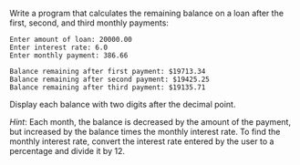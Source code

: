 Write a program that calculates the remaining balance on a loan after the first,
second, and third monthly payments:

```
Enter amount of loan: 20000.00
Enter interest rate: 6.0
Enter monthly payment: 386.66

Balance remaining after first payment: $19713.34
Balance remaining after second payment: $19425.25
Balance remaining after third payment: $19135.71
```

Display each balance with two digits after the decimal point.

<em>Hint</em>: Each month, the balance is decreased by the amount of the
payment, but increased by the balance times the monthly interest rate. To find
the monthly interest rate, convert the interest rate entered by the user to a
percentage and divide it by 12.

